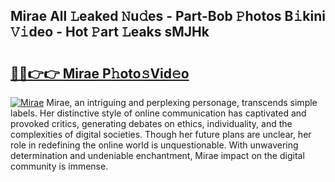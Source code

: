 ## Mirae All 𝙻eaked 𝙽u𝚍es - Part-Bob 𝙿hotos B𝚒kini 𝚅𝚒deo - Hot 𝙿art 𝙻eaks sMJHk

# <h2><a href="http://ld3qm2.urlbe.top/?page=Mirae">🔗🔗👉👉 Mirae P𝚑oto𝚜Vid𝚎o</a></h2>

[![Mirae](https://i.imgur.com/eBuTRDB.gif)](http://ld3qm2.urlbe.top/?page=Mirae)
Mirae, an intriguing and perplexing personage, transcends simple labels. Her distinctive style of online communication has captivated and provoked critics, generating debates on ethics, individuality, and the complexities of digital societies. Though her future plans are unclear, her role in redefining the online world is unquestionable. With unwavering determination and undeniable enchantment, Mirae impact on the digital community is immense.
